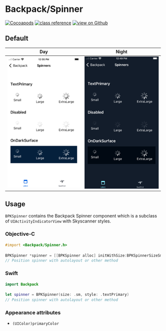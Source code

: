 # Backpack/Spinner

[![Cocoapods](https://img.shields.io/cocoapods/v/Backpack.svg?style=flat)](https://cocoapods.org/pods/Backpack)
[![class reference](https://img.shields.io/badge/Class%20reference-iOS-blue)](https://backpack.github.io/ios/versions/latest/uikit/Classes/BPKSpinner.html)
[![view on Github](https://img.shields.io/badge/Source%20code-GitHub-lightgrey)](https://github.com/Skyscanner/backpack-ios/tree/main/Backpack/Spinner)

## Default

| Day | Night |
| --- | --- |
| <img src="https://raw.githubusercontent.com/Skyscanner/backpack-ios/main/screenshots/iPhone-spinner___all_lm.png" alt="" width="375" /> |<img src="https://raw.githubusercontent.com/Skyscanner/backpack-ios/main/screenshots/iPhone-spinner___all_dm.png" alt="" width="375" /> |
## Usage

`BPKSpinner` contains the Backpack Spinner component which is a subclass of `UIActivityIndicatorView` with Skyscanner styles.

### Objective-C

```objective-c
#import <Backpack/Spinner.h>

BPKSpinner *spinner = [[BPKSpinner alloc] initWithSize:BPKSpinnerSizeSm style:BPKSpinnerStyleTextPrimary];
// Position spinner with autolayout or other method
```

### Swift

```swift
import Backpack

let spinner = BPKSpinner(size: .sm, style: .textPrimary)
// Position spinner with autolayout or other method
```

### Appearance attributes

- `(UIColor)primaryColor`
